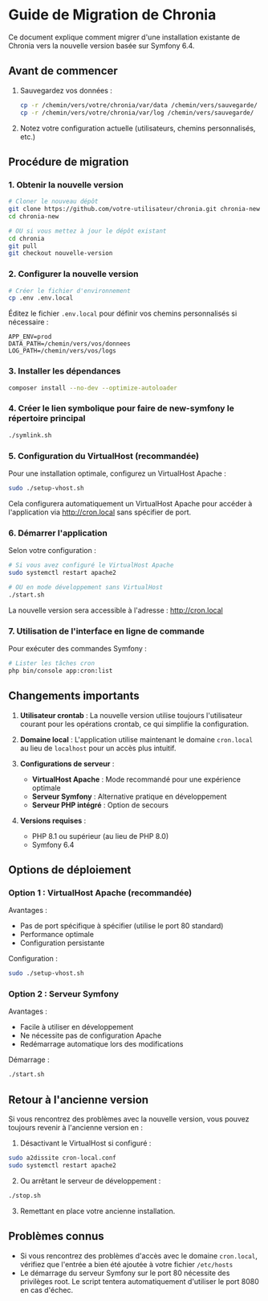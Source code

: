 # Guide de Migration de Chronia

Ce document explique comment migrer d'une installation existante de Chronia vers la nouvelle version basée sur Symfony 6.4.

## Avant de commencer

1. Sauvegardez vos données :
   ```bash
   cp -r /chemin/vers/votre/chronia/var/data /chemin/vers/sauvegarde/
   cp -r /chemin/vers/votre/chronia/var/log /chemin/vers/sauvegarde/
   ```

2. Notez votre configuration actuelle (utilisateurs, chemins personnalisés, etc.)

## Procédure de migration

### 1. Obtenir la nouvelle version

```bash
# Cloner le nouveau dépôt
git clone https://github.com/votre-utilisateur/chronia.git chronia-new
cd chronia-new

# OU si vous mettez à jour le dépôt existant
cd chronia
git pull
git checkout nouvelle-version
```

### 2. Configurer la nouvelle version

```bash
# Créer le fichier d'environnement
cp .env .env.local
```

Éditez le fichier `.env.local` pour définir vos chemins personnalisés si nécessaire :

```
APP_ENV=prod
DATA_PATH=/chemin/vers/vos/donnees
LOG_PATH=/chemin/vers/vos/logs
```

### 3. Installer les dépendances

```bash
composer install --no-dev --optimize-autoloader
```

### 4. Créer le lien symbolique pour faire de new-symfony le répertoire principal

```bash
./symlink.sh
```

### 5. Configuration du VirtualHost (recommandée)

Pour une installation optimale, configurez un VirtualHost Apache :

```bash
sudo ./setup-vhost.sh
```

Cela configurera automatiquement un VirtualHost Apache pour accéder à l'application via http://cron.local sans spécifier de port.

### 6. Démarrer l'application

Selon votre configuration :

```bash
# Si vous avez configuré le VirtualHost Apache
sudo systemctl restart apache2

# OU en mode développement sans VirtualHost
./start.sh
```

La nouvelle version sera accessible à l'adresse : http://cron.local

### 7. Utilisation de l'interface en ligne de commande

Pour exécuter des commandes Symfony :
```bash
# Lister les tâches cron
php bin/console app:cron:list
```

## Changements importants

1. **Utilisateur crontab** : La nouvelle version utilise toujours l'utilisateur courant pour les opérations crontab, ce qui simplifie la configuration.

2. **Domaine local** : L'application utilise maintenant le domaine `cron.local` au lieu de `localhost` pour un accès plus intuitif.

3. **Configurations de serveur** :
   - **VirtualHost Apache** : Mode recommandé pour une expérience optimale
   - **Serveur Symfony** : Alternative pratique en développement
   - **Serveur PHP intégré** : Option de secours

4. **Versions requises** :
   - PHP 8.1 ou supérieur (au lieu de PHP 8.0)
   - Symfony 6.4

## Options de déploiement

### Option 1 : VirtualHost Apache (recommandée)

Avantages :
- Pas de port spécifique à spécifier (utilise le port 80 standard)
- Performance optimale
- Configuration persistante

Configuration :
```bash
sudo ./setup-vhost.sh
```

### Option 2 : Serveur Symfony

Avantages :
- Facile à utiliser en développement
- Ne nécessite pas de configuration Apache
- Redémarrage automatique lors des modifications

Démarrage :
```bash
./start.sh
```

## Retour à l'ancienne version

Si vous rencontrez des problèmes avec la nouvelle version, vous pouvez toujours revenir à l'ancienne version en :

1. Désactivant le VirtualHost si configuré :
```bash
sudo a2dissite cron-local.conf
sudo systemctl restart apache2
```

2. Ou arrêtant le serveur de développement :
```bash
./stop.sh
```

3. Remettant en place votre ancienne installation.

## Problèmes connus

- Si vous rencontrez des problèmes d'accès avec le domaine `cron.local`, vérifiez que l'entrée a bien été ajoutée à votre fichier `/etc/hosts`
- Le démarrage du serveur Symfony sur le port 80 nécessite des privilèges root. Le script tentera automatiquement d'utiliser le port 8080 en cas d'échec.